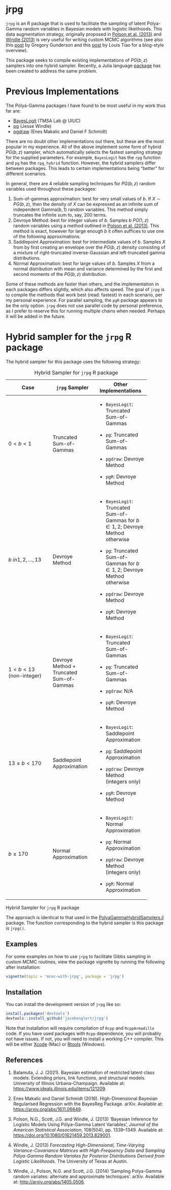
<!-- README.md is generated from README.Rmd. Please edit that file -->

# jrpg

<!-- badges: start -->
<!-- badges: end -->

`jrpg` is an R package that is used to facilitate the sampling of latent
Pólya-Gamma random variables in Bayesian models with logistic
likelihoods. This data augmentation strategy, originally proposed in
[Polson et al.
(2013)](https://www.tandfonline.com/doi/abs/10.1080/01621459.2013.829001)
and [Windle
(2013)](https://repositories.lib.utexas.edu/bitstream/handle/2152/21842/WINDLE-DISSERTATION-2013.pdf?sequence=1)
is very useful for writing custom MCMC algorithms (see also this
[post](https://gregorygundersen.com/blog/2019/09/20/polya-gamma/) by
Gregory Gunderson and this
[post](https://tiao.io/post/polya-gamma-bayesian-logistic-regression/)
by Louis Tiao for a blog-style overview).

This package seeks to compile existing implementations of $PG(b,z)$
samplers into one hybrid sampler. Recently, a Julia language
[package](https://github.com/wzhorton/PolyaGammaHybridSamplers.jl/tree/main)
has been created to address the same problem.

# Previous Implementations

The Pólya-Gamma packages I have found to be most useful in my work thus
far are:

- [BayesLogit](https://github.com/jwindle/BayesLogit/tree/master) (TMSA
  Lab @ UIUC)
- [pg](https://github.com/tmsalab/pg/tree/main) (Jesse Windle)
- [pgdraw](https://cran.r-project.org/web//packages/pgdraw/index.html)
  (Enes Makalic and Daniel F Schmidt)

There are no doubt other implementations out there, but these are the
most popular in my experience. All of the above implement some form of
hybrid $PG(b,z)$ sampler, which automatically selects the fastest
sampling strategy for the supplied parameters. For example, `BayesLogit`
has the `rpg` function and `pg` has the `rpg_hybrid` function. However,
the hybrid samplers differ between packages. This leads to certain
implementations being “better” for different scenarios.

In general, there are 4 reliable sampling techniques for $PG(b,z)$
random variables used throughout these packages:

1.  Sum-of-gammas approximation: best for very small values of $b$. If
    $X \sim PG(b,z)$, then the density of $X$ can be expressed as an
    infinite sum of independent $\text{Gamma}(b,1)$ random variables.
    This method simply truncates the infinite sum to, say, 200 terms.
2.  Devroye Method: best for integer values of $b$. Samples $b$
    $PG(1,z)$ random variables using a method outlined in [Polson et al.
    (2013)](https://www.tandfonline.com/doi/abs/10.1080/01621459.2013.829001).
    This method is exact, however for large enough $b$ it often suffices
    to use one of the following approximations.
3.  Saddlepoint Approximation: best for intermediate values of $b$.
    Samples $X$ from by first creating an envelope over the $PG(b,z)$
    density consisting of a mixture of right-truncated inverse-Gaussian
    and left-truncated gamma distributions.
4.  Normal Approximation: best for large values of $b$. Samples $X$ from
    a normal distribution with mean and variance determined by the first
    and second moments of the $PG(b,z)$ distribution.

Some of these methods are faster than others, and the implementation in
each packages differs slightly, which also affects speed. The goal of
`jrpg` is to compile the methods that work best (read: fastest) in each
scenario, per my personal experience. For parallel sampling, the `pgR`
package appears to be the only option. `jrpg` does not use parallel code
by personal preference, as I prefer to reserve this for running multiple
chains when needed. Perhaps it will be added in the future.

# Hybrid sampler for the `jrpg` R package

The hybrid sampler for this package uses the following strategy:

<table style="width:88%;">
<caption>Hybrid Sampler for <code>jrpg</code> R package</caption>
<colgroup>
<col style="width: 29%" />
<col style="width: 29%" />
<col style="width: 29%" />
</colgroup>
<thead>
<tr class="header">
<th>Case</th>
<th><code>jrpg</code> Sampler</th>
<th>Other Implementations</th>
</tr>
</thead>
<tbody>
<tr class="odd">
<td><span class="math inline">0 &lt; <em>b</em> &lt; 1</span></td>
<td>Truncated Sum-of-Gammas</td>
<td><ul>
<li><p><code>BayesLogit</code>: Truncated Sum-of-Gammas</p></li>
<li><p><code>pg</code>: Truncated Sum-of-Gammas</p></li>
<li><p><code>pgdraw</code>: Devroye Method</p></li>
<li><p><code>pgR</code>: Devroye Method</p></li>
</ul></td>
</tr>
<tr class="even">
<td><span
class="math inline"><em>b</em> <em>i</em><em>n</em>1, 2, …, 13</span></td>
<td>Devroye Method</td>
<td><ul>
<li><p><code>BayesLogit</code>: Truncated Sum-of-Gammas for <span
class="math inline"><em>b</em> ∈ 1, 2</span>; Devroye Method
otherwise</p></li>
<li><p><code>pg</code>: Truncated Sum-of-Gammas for <span
class="math inline"><em>b</em> ∈ 1, 2</span>; Devroye Method
otherwise</p></li>
<li><p><code>pgdraw</code>: Devroye Method</p></li>
<li><p><code>pgR</code>: Devroye Method</p></li>
</ul></td>
</tr>
<tr class="odd">
<td><span class="math inline">1 &lt; <em>b</em> &lt; 13</span>
(non-integer)</td>
<td>Devroye Method + Truncated Sum-of-Gammas</td>
<td><ul>
<li><p><code>BayesLogit</code>: Truncated Sum-of-Gammas</p></li>
<li><p><code>pg</code>: Truncated Sum-of-Gammas</p></li>
<li><p><code>pgdraw</code>: N/A</p></li>
<li><p><code>pgR</code>: Devroye Method</p></li>
</ul></td>
</tr>
<tr class="even">
<td><span class="math inline">13 ≤ <em>b</em> &lt; 170</span></td>
<td>Saddlepoint Approximation</td>
<td><ul>
<li><p><code>BayesLogit</code>: Saddlepoint Approximation</p></li>
<li><p><code>pg</code>: Saddlepoint Approximation</p></li>
<li><p><code>pgdraw</code>: Devroye Method (integers only)</p></li>
<li><p><code>pgR</code>: Devroye Method</p></li>
</ul></td>
</tr>
<tr class="odd">
<td><span class="math inline"><em>b</em> ≥ 170</span></td>
<td>Normal Approximation</td>
<td><ul>
<li><p><code>BayesLogit</code>: Normal Approximation</p></li>
<li><p><code>pg</code>: Normal Approximation</p></li>
<li><p><code>pgdraw</code>: Devroye Method (integers only)</p></li>
<li><p><code>pgR</code>: Normal Approximation</p></li>
</ul></td>
</tr>
</tbody>
</table>

Hybrid Sampler for `jrpg` R package

The approach is identical to that used in the
[PolyaGammaHybridSamplers.jl](https://github.com/wzhorton/PolyaGammaHybridSamplers.jl/tree/main)
package. The function corresponding to the hybrid sampler is this
package is `jrpg()`.

## Examples

For some examples on how to use `jrpg` to facilitate Gibbs sampling in
custom MCMC routines, view the package vignette by running the following
after installation:

``` r
vignette(topic = 'mcmc-with-jrpg', package = 'jrpg')
```

## Installation

You can install the development version of `jrpg` like so:

``` r
install.packages('devtools')
devtools::install_github('jacobenglert/jrpg')
```

Note that installation will require compilation of `Rcpp` and
`RcppArmadillo` code. If you have used packages with `Rcpp` dependence,
you will probably not have issues. If not, you will need to install a
working C++ compiler. This will be either
[Xcode](https://developer.apple.com/xcode/) (Mac) or
[Rtools](https://cran.r-project.org/bin/windows/Rtools/) (Windows).

## References

1.  Balamuta, J. J. (2021). Bayesian estimation of restricted latent
    class models: Extending priors, link functions, and structural
    models. University of Illinois Urbana-Champaign. Available at:
    <https://www.ideals.illinois.edu/items/121209>.

2.  Enes Makalic and Daniel Schmidt (2016). High-Dimensional Bayesian
    Regularised Regression with the BayesReg Package. arXiv. Available
    at: <https://arxiv.org/abs/1611.06649>.

3.  Polson, N.G., Scott, J.G. and Windle, J. (2013) ‘Bayesian Inference
    for Logistic Models Using Pólya–Gamma Latent Variables’, *Journal of
    the American Statistical Association*, 108(504), pp. 1339–1349.
    Available at: <https://doi.org/10.1080/01621459.2013.829001>.

4.  Windle, J. (2013) *Forecasting High-Dimensional, Time-Varying
    Variance-Covariance Matrices with High-Frequency Data and Sampling
    Pólya-Gamma Random Variates for Posterior Distributions Derived from
    Logistic Likelihoods*. The University of Texas at Austin.

5.  Windle, J., Polson, N.G. and Scott, J.G. (2014) ‘Sampling
    Polya-Gamma random variates: alternate and approximate techniques’.
    arXiv. Available at: <http://arxiv.org/abs/1405.0506>.
